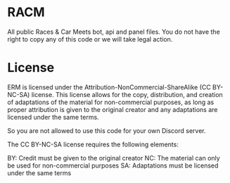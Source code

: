 # RACM
All public Races &amp; Car Meets bot, api and panel files. You do not have the right to copy any of this code or we will take legal action.

# License

ERM is licensed under the Attribution-NonCommercial-ShareAlike (CC BY-NC-SA) license. This license allows for the copy, distribution, and creation of adaptations of the material for non-commercial purposes, as long as proper attribution is given to the original creator and any adaptations are licensed under the same terms.

So you are not allowed to use this code for your own Discord server.

The CC BY-NC-SA license requires the following elements:

BY: Credit must be given to the original creator
NC: The material can only be used for non-commercial purposes
SA: Adaptations must be licensed under the same terms
